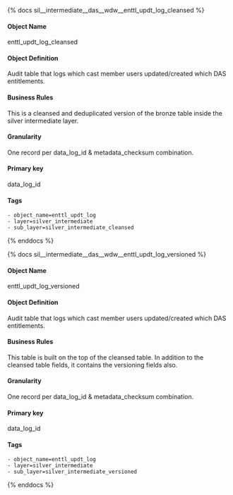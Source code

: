 {% docs sil__intermediate__das__wdw__enttl_updt_log_cleansed %}

#### Object Name
enttl_updt_log_cleansed

#### Object Definition
Audit table that logs which cast member users updated/created which DAS entitlements.

#### Business Rules
This is a cleansed and deduplicated version of the bronze table inside the silver intermediate layer.

#### Granularity
One record per data_log_id & metadata_checksum combination.

#### Primary key
data_log_id

#### Tags
    - object_name=enttl_updt_log
    - layer=silver_intermediate
    - sub_layer=silver_intermediate_cleansed

{% enddocs %}

{% docs sil__intermediate__das__wdw__enttl_updt_log_versioned %}

#### Object Name
enttl_updt_log_versioned

#### Object Definition
Audit table that logs which cast member users updated/created which DAS entitlements.

#### Business Rules
This table is built on the top of the cleansed table. In addition to the cleansed table fields, it contains the versioning fields also.

#### Granularity
One record per data_log_id & metadata_checksum combination.

#### Primary key
data_log_id

#### Tags
    - object_name=enttl_updt_log
    - layer=silver_intermediate
    - sub_layer=silver_intermediate_versioned

{% enddocs %}